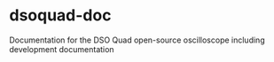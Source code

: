 dsoquad-doc
===========

Documentation for the DSO Quad open-source oscilloscope including development documentation